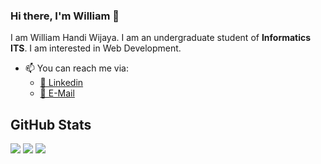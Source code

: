 ### Hi there, I'm William 👋

I am William Handi Wijaya. I am an undergraduate student of **Informatics ITS**. I am interested in Web Development.

-   📫 You can reach me via:
    -   [📘 Linkedin](https://www.linkedin.com/in/wiliamhw/)
    -   [📧 E-Mail](mailto:wiliamwijaya1985@gmail.com)

## GitHub Stats

<p>
    <img src="https://github-readme-stats.vercel.app/api/top-langs/?username=wiliamhw&hide_border=true&theme=tokyonight&hide=SCSS" />
    <img src="https://github-readme-stats.vercel.app/api?username=wiliamhw&line_height=27&count_private=true&hide_border=true&show_icons=true&theme=tokyonight">
    <img src="https://github-profile-trophy.vercel.app/?username=wiliamhw&no-frame=true&theme=nord&margin-w=27">
</p>
